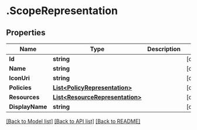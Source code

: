 # .ScopeRepresentation
## Properties

Name | Type | Description | Notes
------------ | ------------- | ------------- | -------------
**Id** | **string** |  | [optional] 
**Name** | **string** |  | [optional] 
**IconUri** | **string** |  | [optional] 
**Policies** | [**List&lt;PolicyRepresentation&gt;**](PolicyRepresentation.md) |  | [optional] 
**Resources** | [**List&lt;ResourceRepresentation&gt;**](ResourceRepresentation.md) |  | [optional] 
**DisplayName** | **string** |  | [optional] 

[[Back to Model list]](../README.md#documentation-for-models) [[Back to API list]](../README.md#documentation-for-api-endpoints) [[Back to README]](../README.md)

